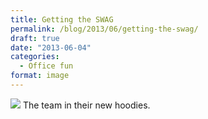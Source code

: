 ```yaml
---
title: Getting the SWAG
permalink: /blog/2013/06/getting-the-swag/
draft: true
date: "2013-06-04"
categories:
  - Office fun
format: image
---
```


<img src="/img/blog/posts/2013/08/getting-the-swag.jpg" >
The team in their new hoodies.
